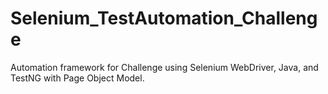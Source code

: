 # Selenium_TestAutomation_Challenge
Automation framework for Challenge using Selenium WebDriver, Java, and TestNG with Page Object Model.
